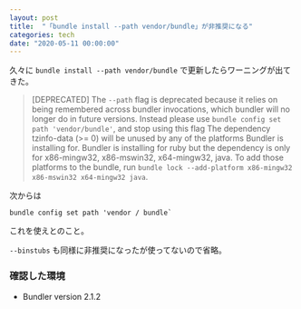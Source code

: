 ```yaml
---
layout: post
title:  "「bundle install --path vendor/bundle」が非推奨になる"
categories: tech
date: "2020-05-11 00:00:00"
---
```


久々に `bundle install --path vendor/bundle` で更新したらワーニングが出てきた。

> [DEPRECATED] The `--path` flag is deprecated because it relies on being remembered across bundler invocations, which bundler will no longer do in future versions. Instead please use `bundle config set path 'vendor/bundle'`, and stop using this flag
> The dependency tzinfo-data (>= 0) will be unused by any of the platforms Bundler is installing for. Bundler is installing for ruby but the dependency is only for x86-mingw32, x86-mswin32, x64-mingw32, java. To add those platforms to the bundle, run `bundle lock --add-platform x86-mingw32 x86-mswin32 x64-mingw32 java`.

次からは

```
bundle config set path 'vendor / bundle`
``` 

これを使えとのこと。

`--binstubs` も同様に非推奨になったが使ってないので省略。

### 確認した環境

- Bundler version 2.1.2
